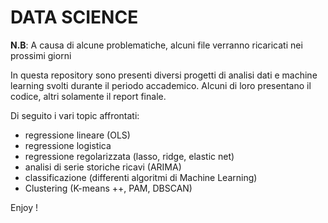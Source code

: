# DATA SCIENCE

**N.B**: A causa di alcune problematiche, alcuni file verranno ricaricati nei prossimi giorni

In questa repository sono presenti diversi progetti di analisi dati e machine learning svolti durante il periodo accademico.
Alcuni di loro presentano il codice, altri solamente il report finale.

Di seguito i vari topic affrontati:

- regressione lineare (OLS)
- regressione logistica 
- regressione regolarizzata (lasso, ridge, elastic net)
- analisi di serie storiche ricavi (ARIMA)
- classificazione (differenti algoritmi di Machine Learning)
- Clustering (K-means ++, PAM, DBSCAN)


Enjoy !
